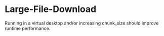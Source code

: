 # Large-File-Download
Running in a virtual desktop and/or increasing chunk_size should improve runtime performance.
